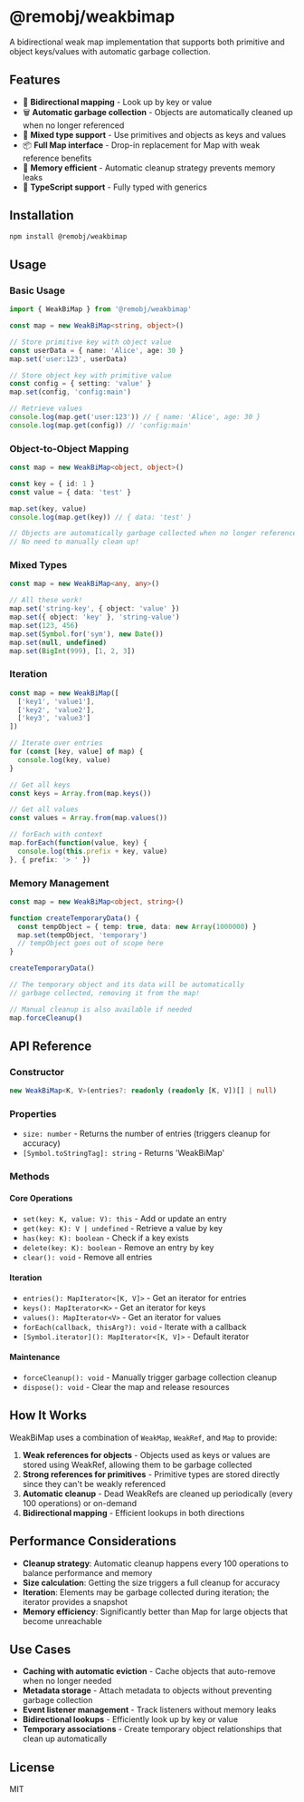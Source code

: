 # @remobj/weakbimap

A bidirectional weak map implementation that supports both primitive and object keys/values with automatic garbage collection.

## Features

- 🔄 **Bidirectional mapping** - Look up by key or value
- 🗑️ **Automatic garbage collection** - Objects are automatically cleaned up when no longer referenced
- 🎯 **Mixed type support** - Use primitives and objects as keys and values
- 📦 **Full Map interface** - Drop-in replacement for Map with weak reference benefits
- 🚀 **Memory efficient** - Automatic cleanup strategy prevents memory leaks
- 💪 **TypeScript support** - Fully typed with generics

## Installation

```bash
npm install @remobj/weakbimap
```

## Usage

### Basic Usage

```typescript
import { WeakBiMap } from '@remobj/weakbimap'

const map = new WeakBiMap<string, object>()

// Store primitive key with object value
const userData = { name: 'Alice', age: 30 }
map.set('user:123', userData)

// Store object key with primitive value
const config = { setting: 'value' }
map.set(config, 'config:main')

// Retrieve values
console.log(map.get('user:123')) // { name: 'Alice', age: 30 }
console.log(map.get(config)) // 'config:main'
```

### Object-to-Object Mapping

```typescript
const map = new WeakBiMap<object, object>()

const key = { id: 1 }
const value = { data: 'test' }

map.set(key, value)
console.log(map.get(key)) // { data: 'test' }

// Objects are automatically garbage collected when no longer referenced
// No need to manually clean up!
```

### Mixed Types

```typescript
const map = new WeakBiMap<any, any>()

// All these work!
map.set('string-key', { object: 'value' })
map.set({ object: 'key' }, 'string-value')
map.set(123, 456)
map.set(Symbol.for('sym'), new Date())
map.set(null, undefined)
map.set(BigInt(999), [1, 2, 3])
```

### Iteration

```typescript
const map = new WeakBiMap([
  ['key1', 'value1'],
  ['key2', 'value2'],
  ['key3', 'value3']
])

// Iterate over entries
for (const [key, value] of map) {
  console.log(key, value)
}

// Get all keys
const keys = Array.from(map.keys())

// Get all values
const values = Array.from(map.values())

// forEach with context
map.forEach(function(value, key) {
  console.log(this.prefix + key, value)
}, { prefix: '> ' })
```

### Memory Management

```typescript
const map = new WeakBiMap<object, string>()

function createTemporaryData() {
  const tempObject = { temp: true, data: new Array(1000000) }
  map.set(tempObject, 'temporary')
  // tempObject goes out of scope here
}

createTemporaryData()

// The temporary object and its data will be automatically
// garbage collected, removing it from the map!

// Manual cleanup is also available if needed
map.forceCleanup()
```

## API Reference

### Constructor

```typescript
new WeakBiMap<K, V>(entries?: readonly (readonly [K, V])[] | null)
```

### Properties

- `size: number` - Returns the number of entries (triggers cleanup for accuracy)
- `[Symbol.toStringTag]: string` - Returns 'WeakBiMap'

### Methods

#### Core Operations
- `set(key: K, value: V): this` - Add or update an entry
- `get(key: K): V | undefined` - Retrieve a value by key
- `has(key: K): boolean` - Check if a key exists
- `delete(key: K): boolean` - Remove an entry by key
- `clear(): void` - Remove all entries

#### Iteration
- `entries(): MapIterator<[K, V]>` - Get an iterator for entries
- `keys(): MapIterator<K>` - Get an iterator for keys
- `values(): MapIterator<V>` - Get an iterator for values
- `forEach(callback, thisArg?): void` - Iterate with a callback
- `[Symbol.iterator](): MapIterator<[K, V]>` - Default iterator

#### Maintenance
- `forceCleanup(): void` - Manually trigger garbage collection cleanup
- `dispose(): void` - Clear the map and release resources

## How It Works

WeakBiMap uses a combination of `WeakMap`, `WeakRef`, and `Map` to provide:

1. **Weak references for objects** - Objects used as keys or values are stored using WeakRef, allowing them to be garbage collected
2. **Strong references for primitives** - Primitive types are stored directly since they can't be weakly referenced
3. **Automatic cleanup** - Dead WeakRefs are cleaned up periodically (every 100 operations) or on-demand
4. **Bidirectional mapping** - Efficient lookups in both directions

## Performance Considerations

- **Cleanup strategy**: Automatic cleanup happens every 100 operations to balance performance and memory
- **Size calculation**: Getting the size triggers a full cleanup for accuracy
- **Iteration**: Elements may be garbage collected during iteration; the iterator provides a snapshot
- **Memory efficiency**: Significantly better than Map for large objects that become unreachable

## Use Cases

- **Caching with automatic eviction** - Cache objects that auto-remove when no longer needed
- **Metadata storage** - Attach metadata to objects without preventing garbage collection
- **Event listener management** - Track listeners without memory leaks
- **Bidirectional lookups** - Efficiently look up by key or value
- **Temporary associations** - Create temporary object relationships that clean up automatically

## License

MIT